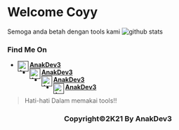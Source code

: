 # Welcome Coyy

Semoga anda betah dengan tools kami
![github stats](https://github-readme-stats.vercel.app/api?username=AnakDev3&show_icons=true&theme=radical)

### Find Me On
* [<img alt="AnakDev3's Youtube" align="left" width="24px" src="https://cdn.jsdelivr.net/npm/simple-icons@v3/icons/youtube.svg" /> <b>AnakDev3</b>]()<br />
* [<img alt="AnakDev3's Facebook" align="left" width="24px" src="https://cdn.jsdelivr.net/npm/simple-icons@v3/icons/facebook.svg" /> <b>AnakDev3</b>]()<br />
* [<img alt="AnakDev3's Instagram" align="left" width="24px" src="https://cdn.jsdelivr.net/npm/simple-icons@v3/icons/instagram.svg" /> <b>AnakDev3</b>]()<br />
* [<img alt="AnakDev3's Github" align="left" width="24px" src="https://cdn.jsdelivr.net/npm/simple-icons@v3/icons/github.svg" /> <b>AnakDev3</b>]()<br />

> Hati-hati Dalam memakai tools!! 

<h3 align="center">
    Copyright©2K21 By AnakDev3
</h3>
